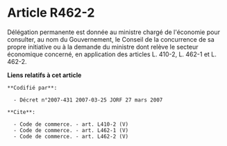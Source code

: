 # Article R462-2

Délégation permanente est donnée au ministre chargé de l'économie pour consulter, au nom du Gouvernement, le Conseil de la
concurrence de sa propre initiative ou à la demande du ministre dont relève le secteur économique concerné, en application
des articles L. 410-2, L. 462-1 et L. 462-2.

**Liens relatifs à cet article**

	**Codifié par**:

	  - Décret n°2007-431 2007-03-25 JORF 27 mars 2007

	**Cite**:

	  - Code de commerce. - art. L410-2 (V)
	  - Code de commerce. - art. L462-1 (V)
	  - Code de commerce. - art. L462-2 (V)
